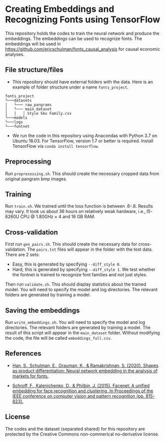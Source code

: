 # Creating Embeddings and Recognizing Fonts using TensorFlow

This repository holds the codes to train the neural network and produce the embeddings. The embeddings can be used to recognize fonts. The embeddings will be used in https://github.com/ericschulman/fonts_causal_analysis for causal economic analyses. 

## File structure/files
* This repository should have external folders with the data. Here is an example of folder structure under a name `fonts_project`.

```
fonts_project    
└───datasets
│   └─── raw_pangrams
│   └─── main_dataset
│   │   │ Style Sku Family.csv
└───models
└───logs
└───fontnet
```

* We run the code in this repository using Anacondas with Python 3.7 on Ubuntu 18.03. For TensorFlow, version 1.7 or better is required. Install TensorFlow via `conda install tensorflow`.

## Preprocessing 

Run `preprocessing.sh`. This should create the necessary cropped data from original pangram bmp images. 

## Training

Run `train.sh`. We trained until the loss function is between .6-.8. Results may vary. It took us about 36 hours on relatively weak hardware, i.e., I5-6260U CPU @ 1.80GHz × 4 and 16 GB RAM. 

## Cross-validation

First run `gen_pairs.sh`. This should create the necessary data for cross-validation. The `pairs.txt` files will appear in the folder with the test data. There are 2 sets:
* Easy, this is generated by specifying `--diff_style 0`.
* Hard, this is generated by specifying `--diff_style 1`. We test whether the fontnet is trained to recognize font families and not just styles.  

Then run `validate.sh`. This should display statistics about the trained model. You will need to specify the model and log directories. The relevant folders are generated by training a model.


## Saving the embeddings

Run `write_embeddings.sh`.  You will need to specify the model and log directories. The relevant folders are generated by training a model. The result of this script will appear in the `main_dataset` folder. Without modifying the code, the file will be called `embeddings_full.csv`.

## References
* [Han, S., Schulman, E., Grauman, K., & Ramakrishnan, S. (2020). Shapes as product differentiation: Neural network embedding in the analysis of markets for fonts.](https://sites.google.com/site/universs01/mypdf/font_embedding.pdf)

* [Schroff, F., Kalenichenko, D., & Philbin, J. (2015). Facenet: A unified embedding for face recognition and clustering. In Proceedings of the IEEE conference on computer vision and pattern recognition (pp. 815-823).](https://www.cv-foundation.org/openaccess/content_cvpr_2015/papers/Schroff_FaceNet_A_Unified_2015_CVPR_paper.pdf)

## License

The codes and the dataset (separated shared) for this repository are protected by the Creative Commons non-commerical no-derivative license.
